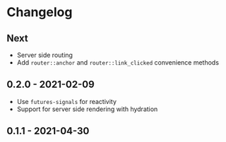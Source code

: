 # Changelog

## Next

- Server side routing
- Add `router::anchor` and `router::link_clicked` convenience methods

## 0.2.0 - 2021-02-09

- Use `futures-signals` for reactivity
- Support for server side rendering with hydration

## 0.1.1 - 2021-04-30
